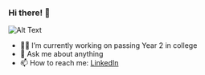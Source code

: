 ### Hi there! 🌼
![Alt Text](https://i.pinimg.com/originals/6b/d5/68/6bd568d7646377666ca9321702871837.gif)


- 👩‍🎓 I’m currently working on passing Year 2 in college
- 💬 Ask me about anything
- 📫 How to reach me: [LinkedIn](https://www.linkedin.com/in/malgosia-victor/)
